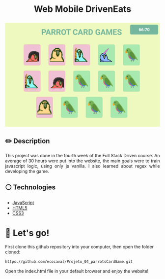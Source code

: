 # <p align = "center">Web Mobile DrivenEats</p>

<p align = "center"><img style="width:700px" src="images/readMePic.PNG"/></p>

## ✏️ Description
<p align="justify" >This project was done in the fourth week of the Full Stack Driven course. An average of 30 hours were put into the website, the main goals were to train javascript logic, using only js vanilla. I also learned about regex while developing the game.</p>

##  <p align = "left"> :white_circle: Technologies</p>

- [JavaScript](https://www.javascript.com/)
- [HTML5](https://html5.org/)
- [CSS3](https://www.w3.org/Style/CSS/)

# 🏁 Let's go!

First clone this github repository into your computer, then open the folder cloned:

```bash
https://github.com/ecocaval/Projeto_04_parrotsCardGame.git
```
Open the index.html file in your default browser and enjoy the website!
